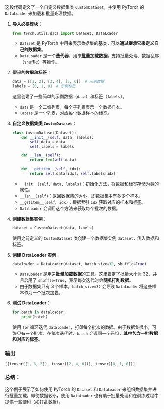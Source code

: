 这段代码定义了一个自定义数据集类 `CustomDataset`，并使用 PyTorch 的 `DataLoader` 来加载和批量处理数据。

1. **导入必要模块**：
    
    ```python
    from torch.utils.data import Dataset, DataLoader
    ```
    
    - `Dataset` 是 PyTorch 中用来表示数据集的基类，可以**通过继承它来定义自己的数据集**。
    - `DataLoader` 是一个**迭代器**，用来**批量加载数据**，支持批量处理、数据乱序（shuffle）等操作。
2. **假设的数据和标签**：
    
    ```python
    data = [[1, 2], [3, 4], [5, 6]]  # 示例数据
    labels = [0, 1, 0]  # 示例标签
    ```
    
    这里创建了一些简单的示例数据（`data`）和标签（`labels`）。
	- `data` 是一个二维列表，每个子列表表示一个数据样本。
	- `labels` 是一个列表，对应每个数据样本的标签。
	    
3. **自定义数据集类 `CustomDataset`**：
    
    ```python
    class CustomDataset(Dataset):
        def __init__(self, data, labels):
            self.data = data
            self.labels = labels
    
        def __len__(self):
            return len(self.data)
    
        def __getitem__(self, idx):
            return self.data[idx], self.labels[idx]
    ```
    
    - `__init__(self, data, labels)`：初始化方法，将数据和标签存储为类的属性。
    - `__len__(self)`：返回数据集的大小，即数据集中有多少个样本。
    - `__getitem__(self, idx)`：根据索引 `idx` 获取对应的样本和标签。
    - `DataLoader` 会调用这个方法来获取每个批次的数据。
4. **创建数据集实例**：
    
    ```python
    dataset = CustomDataset(data, labels)
    ```
    
    使用之前定义的 `CustomDataset` 类创建一个数据集实例 `dataset`，传入数据和标签。
    
5. **创建 DataLoader 实例**：
    
    ```python
    dataloader = DataLoader(dataset, batch_size=32, shuffle=True)
    ```
    
    - `DataLoader` 是用来**批量加载数据**的工具。这里指定了批量大小为 32，并且启用了 `shuffle=True`，表示每次迭代时会**随机打乱数据**。
    - 由于数据集只有 3 个样本，`batch_size=32` 会导致 `DataLoader` 将这些样本作为一个批次加载。
6. **测试 DataLoader**：
    
    ```python
    for batch in dataloader:
        print(batch)
    ```
    
    使用 `for` 循环迭代 `dataloader`，打印每个批次的数据。由于数据集很小，可能只有一个批次。在每次迭代时，`batch` 会返回一个元组，**其中包含一批数据和对应的标签**。
    
### 输出
```python
[[tensor([1, 3, 5]), tensor([2, 4, 6])], tensor([0, 1, 0])]
```
### 总结：

这个例子展示了如何使用 PyTorch 的 `Dataset` 和 `DataLoader` 来组织数据集并进行批量加载。即使数据较小，使用 `DataLoader` 也有助于批量处理和在训练过程中提供一些便利（如打乱数据）。